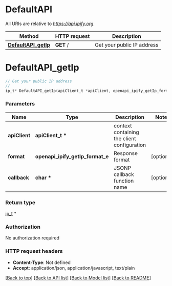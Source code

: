 # DefaultAPI

All URIs are relative to *https://api.ipify.org*

Method | HTTP request | Description
------------- | ------------- | -------------
[**DefaultAPI_getIp**](DefaultAPI.md#DefaultAPI_getIp) | **GET** / | Get your public IP address


# **DefaultAPI_getIp**
```c
// Get your public IP address
//
ip_t* DefaultAPI_getIp(apiClient_t *apiClient, openapi_ipify_getIp_format_e format, char *callback);
```

### Parameters
Name | Type | Description  | Notes
------------- | ------------- | ------------- | -------------
**apiClient** | **apiClient_t \*** | context containing the client configuration |
**format** | **openapi_ipify_getIp_format_e** | Response format | [optional] 
**callback** | **char \*** | JSONP callback function name | [optional] 

### Return type

[ip_t](ip.md) *


### Authorization

No authorization required

### HTTP request headers

 - **Content-Type**: Not defined
 - **Accept**: application/json, application/javascript, text/plain

[[Back to top]](#) [[Back to API list]](../README.md#documentation-for-api-endpoints) [[Back to Model list]](../README.md#documentation-for-models) [[Back to README]](../README.md)

